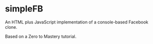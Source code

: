# simpleFB

An HTML plus JavaScript implementation of a console-based Facebook clone.

Based on a Zero to Mastery tutorial.
